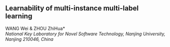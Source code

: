 ## Learnability of multi-instance multi-label learning

WANG Wei & ZHOU ZhiHua*  
​	*National Key Laboratory for Novel Software Technology, Nanjing University, Nanjing 210046, China*  

